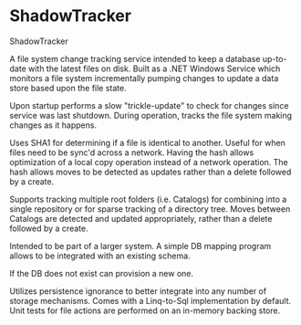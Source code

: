 # ShadowTracker #

ShadowTracker

A file system change tracking service intended to keep a database up-to-date
with the latest files on disk. Built as a .NET Windows Service which monitors
a file system incrementally pumping changes to update a data store based upon
the file state.

Upon startup performs a slow "trickle-update" to check for changes since
service was last shutdown.  During operation, tracks the file system making
changes as it happens.

Uses SHA1 for determining if a file is identical to another.  Useful for when
files need to be sync'd across a network.  Having the hash allows optimization
of a local copy operation instead of a network operation.  The hash allows moves
to be detected as updates rather than a delete followed by a create.

Supports tracking multiple root folders (i.e. Catalogs) for combining into a
single repository or for sparse tracking of a directory tree.  Moves between
Catalogs are detected and updated appropriately, rather than a delete followed
by a create.

Intended to be part of a larger system.  A simple DB mapping program allows to
be integrated with an existing schema.

If the DB does not exist can provision a new one.

Utilizes persistence ignorance to better integrate into any number of storage
mechanisms. Comes with a Linq-to-Sql implementation by default.  Unit tests
for file actions are performed on an in-memory backing store.